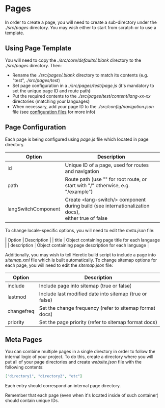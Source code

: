 # Pages

In order to create a page, you will need to create a sub-directory under the *./src/pages* directory. You may wish either to start from scratch or to use a template.

## Using Page Template

You will need to copy the *./src/core/defaults/.blank* directory to the *./src/pages* directory. Then:

* Rename the *./src/pages/.blank* directory to match its contents (e.g. "test", *./src/pages/test*)
* Set page configuration in a *./src/pages/test/page.js* (it's mandatory to set the unique page ID and route path)
* Put the required contents to the *./src/pages/test/content/lang-xx-xx* directories (matching your languages)
* When necessary, add your page ID to the *./src/config/navigation.json* file (see [configuration files](./configurationFiles.md) for more info)

## Page Configuration

Each page is being configured using *page.js* file which located in page directory.

| Option | Description |
|--------|-------------|
| id | Unique ID of a page, used for routes and navigation |
| path | Route path (use "" for root route, or start with "/" otherwise, e.g. "/example") |
| langSwitchComponent | Create &lt;lang-switch/&gt; component during build (see internationalization docs),<br>either true of false |

To change locale-specific options, you will need to edit the *meta.json* file:

| Option | Description |
| title | Object containing page title for each language |
| description | Object containing page description for each language |

Additionally, you may wish to tell Heretic build script to include a page into *sitemap.xml* file which is built automatically. To change sitemap options for each page, you will need to edit the *sitemap.json* file:

| Option     | Description                                             |
|------------|---------------------------------------------------------|
| include    | Include page into sitemap (true or false)             |
| lastmod    | Include last modified date into sitemap (true or false) |
| changefreq | Set the change frequency (refer to sitemap format docs) |
| priority   | Set the page priority (refer to sitemap format docs)  |

## Meta Pages

You can combine multiple pages in a single directory in order to follow the internal logic of your project. To do this, create a directory where you will put all of your page directories and create *website.json* file with the following contents:

```json
["directory1", "directory2", "etc"]
```

Each entry should correspond an internal page directory.

Remember that each page (even when it's located inside of such container) should contain unique IDs.